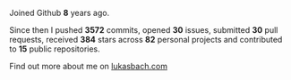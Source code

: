 Joined Github **8** years ago.

Since then I pushed **3572** commits, opened **30** issues, submitted **30** pull requests, received **384** stars across **82** personal projects and contributed to **15** public repositories.

Find out more about me on [lukasbach.com](https://lukasbach.com)
